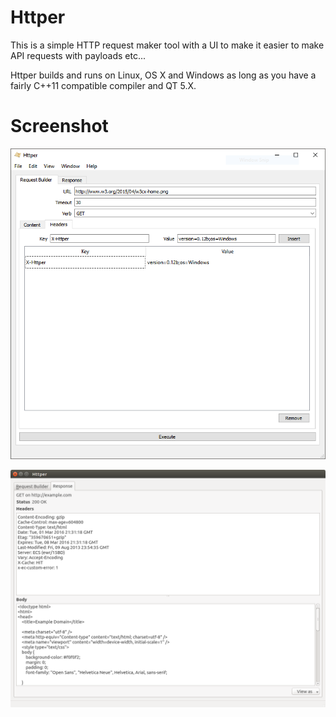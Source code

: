 # Httper
This is a simple HTTP request maker tool with a UI to make it easier to make API requests with payloads etc...

Httper builds and runs on Linux, OS X and Windows as long as you have a fairly C++11 compatible compiler and QT 5.X. 

# Screenshot
![Alt text](https://raw.githubusercontent.com/SneWs/Httper/master/Screenshots/Screenshot002.png "Screenshot 02")

![Alt text](https://raw.githubusercontent.com/SneWs/Httper/master/Screenshots/Screenshot001.png "Screenshot 01")


